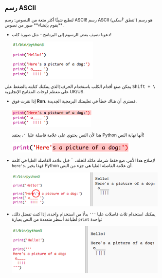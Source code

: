 ## رسم ASCII

لنطبع شيئًا أكثر متعة من النصوص: رسم ASCII! رسم ASCII (تنطق '*أسكي*') هو رسم يقوم بإنشاء** صور من نصوص**.

+ دعونا نضيف بعض الرسوم إلى البرنامج - مثل صورة كلب!
    
    ![لقطة الشاشة](images/me-dog.png)

يمكن صنع أقدام الكلب باستخدام الحرف` | `الذي يمكنك كتابته بالضغط على <kbd>Shift + \ </kbd>على معظم لوحات المفاتيح الإنجليزية UK/US.

+ إذا نقرت فوق **Run**، فسترى أن هناك خطأ في تعليمتك البرمجية الجديدة.
    
    ![لقطة الشاشة](images/me-dog-bug.png)
    
    هذا لأن النص يحتوي على علامة فاصلة عليا` '`، يعتقد Python أنها نهاية النص!
    
    ![لقطة الشاشة](images/me-dog-quote.png)

+ لإصلاح هذا الأمر، ضع فقط شرطة مائلة للخلف `` قبل علامة الفاصلة العليا في كلمة `here's`. فهذا يخبر Python أن علامة الفاصلة العليا هي جزء من النص.
    
    ![لقطة الشاشة](images/me-dog-bug-fix.png)

+ يمكنك استخدام ثلاث فاصلات عليا `'''` بدلًا من استخدام واحدة، إذا كنت تفضل ذلك، لطباعة أسطر متعددة من النص بعبارة `print` واحدة:
    
    ![لقطة الشاشة](images/me-dog-triple-quote.png)